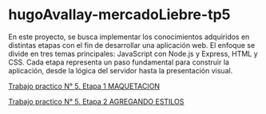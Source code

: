 # hugoAvallay-mercadoLiebre-tp5
En este proyecto, se busca implementar los conocimientos adquiridos en distintas etapas 
con el fin de desarrollar una aplicación web. El enfoque se divide en tres temas principales: 
JavaScript con Node.js y Express, HTML y CSS. 
Cada etapa representa un paso fundamental para construir la aplicación, 
desde la lógica del servidor hasta la presentación visual.

[Trabajo practico N° 5. Etapa 1 MAQUETACION](https://github.com/hugoAvallay/hugoAvallay-mercadoLiebre-tp5/tree/estructura)

[Trabajo practico N° 5. Etapa 2 AGREGANDO ESTILOS](https://github.com/hugoAvallay/hugoAvallay-mercadoLiebre-tp5/tree/styles)

